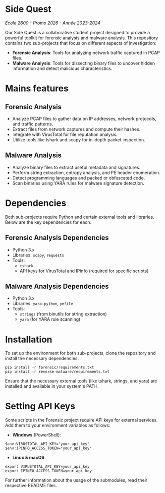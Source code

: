 # Side Quest
_École 2600 - Promo 2026 - Année 2023-2024_

Our Side Quest is a collaborative student project designed to provide a powerful toolkit for forensic analysis and malware analysis. This repository contains two sub-projects that focus on different aspects of investigation:
- **Forensic Analysis**: Tools for analyzing network traffic captured in PCAP files.
- **Malware Analysis**: Tools for dissecting binary files to uncover hidden information and detect malicious characteristics.

# Mains features
## Forensic Analysis
- Analyze PCAP files to gather data on IP addresses, network protocols, and traffic patterns.
- Extract files from network captures and compute their hashes.
- Integrate with VirusTotal for file reputation analysis.
- Utilize tools like tshark and scapy for in-depth packet inspection.
## Malware Analysis
- Analyze binary files to extract useful metadata and signatures.
- Perform string extraction, entropy analysis, and PE header enumeration.
- Detect programming languages and packed or obfuscated code.
- Scan binaries using YARA rules for malware signature detection.

# Dependencies
Both sub-projects require Python and certain external tools and libraries. Below are the key dependencies for each:

## Forensic Analysis Dependencies
- Python 3.x
- Libraries: `scapy`, `requests`
- Tools:
  - `tshark` 
  - API keys for VirusTotal and IPinfo (required for specific scripts)

## Malware Analysis Dependencies
- Python 3.x
- Libraries: `yara-python`, `pefile`
- Tools:
  - `strings` (from binutils for string extraction)
  - `yara` (for YARA rule scanning)

# Installation
To set up the environment for both sub-projects, clone the repository and install the necessary dependencies:

```
pip install -r forensic/requirements.txt
pip install -r reverse-malware/requirements.txt
```
Ensure that the necessary external tools (like tshark, strings, and yara) are installed and available in your system's PATH.

# Setting API Keys
Some scripts in the Forensic project require API keys for external services. Add them to your environment variables as follows:

- **Windows** (PowerShell):
```
$env:VIRUSTOTAL_API_KEY="your_api_key"
$env:IPINFO_ACCESS_TOKEN="your_api_key"
```
- **Linux & macOS**:
```
export VIRUSTOTAL_API_KEY=your_api_key
export IPINFO_ACCESS_TOKEN=your_api_key
```

For further information about the usage of the submodules, read their respective README files.
